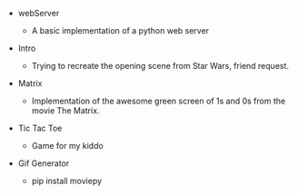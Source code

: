 * webServer
    * A basic implementation of a python web server

* Intro
    * Trying to recreate the opening scene from Star Wars, friend request. 

* Matrix
    * Implementation of the awesome green screen of 1s and 0s from the movie The Matrix. 

* Tic Tac Toe
    * Game for my kiddo 

* Gif Generator
    * pip install moviepy


